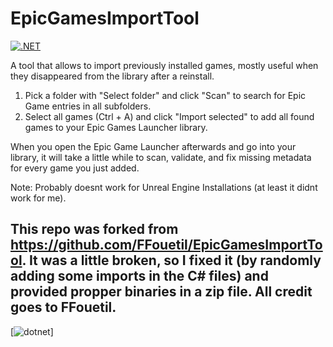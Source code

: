 # EpicGamesImportTool
[![.NET](https://github.com/Letoonik/EpicGamesImportTool/actions/workflows/dotnet.yml/badge.svg)](https://github.com/Letoonik/EpicGamesImportTool/actions/workflows/dotnet.yml)

A tool that allows to import previously installed games, mostly useful when they disappeared from the library after a reinstall.

1. Pick a folder with "Select folder" and click "Scan" to search for Epic Game entries in all subfolders.
2. Select all games (Ctrl + A) and click "Import selected" to add all found games to your Epic Games Launcher library.

When you open the Epic Game Launcher afterwards and go into your library, it will take a little while to scan, validate, and fix missing metadata for every game you just added.

Note: Probably doesnt work for Unreal Engine Installations (at least it didnt work for me).

## This repo was forked from https://github.com/FFouetil/EpicGamesImportTool. It was a little broken, so I fixed it (by randomly adding some imports in the C# files) and provided propper binaries in a zip file. All credit goes to FFouetil.

[![dotnet](htps://imgs.search.brave.com/Igu7Nva4_8YCCVnnK1Og1wR3pARpZ6_n5CDazB2C3b8/rs:fit:980:372:1/g:ce/aHR0cDovL2Nkbi5v/bmxpbmV3ZWJmb250/cy5jb20vc3ZnL2lt/Z180MzcwMjMucG5n)]
